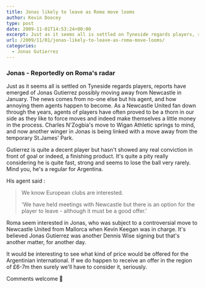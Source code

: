 ```yaml
---
title: Jonas likely to leave as Roma move looms
author: Kevin Doocey
type: post
date: 2009-11-01T14:53:24+00:00
excerpt: Just as it seems all is settled on Tyneside regards players, reports have emerged ..
url: /2009/11/01/jonas-likely-to-leave-as-roma-move-looms/
categories:
  - Jonas Gutierrez
---
```


### Jonas - Reportedly on Roma's radar

Just as it seems all is settled on Tyneside regards players, reports have emerged of Jonas Gutierrez possibly moving away from Newcastle in January. The news comes from no-one else but his agent, and how annoying them agents happen to become. As a Newcastle United fan down through the years, agents of players have often proved to be a thorn in our side as they like to force moves and indeed make themselves a little money in the process. Charles N'Zogbia's move to Wigan Athletic springs to mind, and now another winger in Jonas is being linked with a move away from the temporary St.James' Park.

Gutierrez is quite a decent player but hasn't showed any real conviction in front of goal or indeed, a finishing product. It's quite a pity really considering he is quite fast, strong and seems to lose the ball very rarely. Mind you, he's a regular for Argentina.

His agent said :

> We know European clubs are interested.
>
> 'We have held meetings with Newcastle but there is an option for the player to leave - although it must be a good offer.'

Roma seem interested in Jonas, who was subject to a controversial move to Newcastle United from Mallorca when Kevin Keegan was in charge. It's believed Jonas Gutierrez was another Dennis Wise signing but that's another matter, for another day.

It would be interesting to see what kind of price would be offered for the Argentinian international. If we do happen to receive an offer in the region of £6-7m then surely we'll have to consider it, seriously.

Comments welcome 🙂
